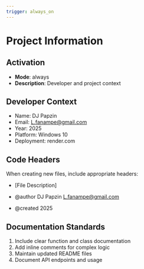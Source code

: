 ```yaml
---
trigger: always_on
---
```


# Project Information

## Activation
- **Mode**: always
- **Description**: Developer and project context

## Developer Context
- Name: DJ Papzin
- Email: L.fanampe@gmail.com
- Year: 2025
- Platform: Windows 10
- Deployment: render.com

## Code Headers
When creating new files, include appropriate headers:

- [File Description]

- @author DJ Papzin L.fanampe@gmail.com

- @created 2025


## Documentation Standards
1. Include clear function and class documentation
2. Add inline comments for complex logic
3. Maintain updated README files
4. Document API endpoints and usage


